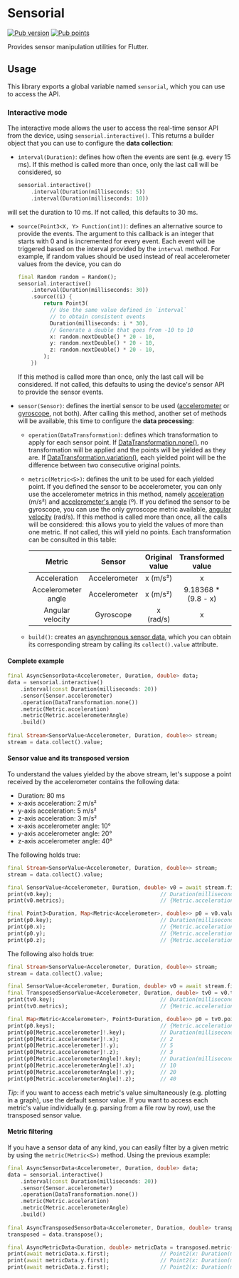 # Sensorial

<a href="https://pub.dev/packages/sensorial"><img src="https://img.shields.io/pub/v/sensorial" alt="Pub version" /></a> <a href="https://pub.dev/packages/sensorial/score"><img src="https://badges.bar/sensorial/pub%20points" alt="Pub points" /></a>

Provides sensor manipulation utilities for Flutter.

## Usage

This library exports a global variable named `sensorial`, which you can use to access the API.

### Interactive mode

The interactive mode allows the user to access the real-time sensor API from the device, using 
`sensorial.interactive()`. This returns a builder object that you can use to configure the **data
collection**:

- `interval(Duration)`: defines how often the events are sent (e.g. every 15 ms). If this method
  is called more than once, only the last call will be considered, so
  
  ```dart
  sensorial.interactive()
      .interval(Duration(milliseconds: 5))
      .interval(Duration(milliseconds: 10))
  ```

will set the duration to 10 ms. If not called, this defaults to 30 ms.

- `source(Point3<X, Y> Function(int))`: defines an alternative source to provide the events. The 
  argument to this callback is an integer that starts with 0 and is incremented for every event.
  Each event will be triggered based on the interval provided by the `interval` method. For example,
  if random values should be used instead of real accelerometer values from the device, you can do
  
  ```dart
  final Random random = Random();
  sensorial.interactive()
      .interval(Duration(milliseconds: 30))
      .source((i) {
          return Point3(
            // Use the same value defined in `interval`
            // to obtain consistent events
            Duration(milliseconds: i * 30),
            // Generate a double that goes from -10 to 10
            x: random.nextDouble() * 20 - 10,
            y: random.nextDouble() * 20 - 10,
            z: random.nextDouble() * 20 - 10,
          );
      })
  ```
  
  If this method is called more than once, only the last call will be considered. If not called, this
  defaults to using the device's sensor API to provide the sensor events.

- `sensor(Sensor)`: defines the inertial sensor to be used ([accelerometer](https://pub.dev/documentation/sensorial/latest/sensorial/Accelerometer-class.html)
  or [gyroscope](https://pub.dev/documentation/sensorial/latest/sensorial/Gyroscope-class.html), not
  both). After calling this method, another set of methods will be available, this time to configure
  the **data processing**:
  
  - `operation(DataTransformation)`: defines which transformation to apply for each sensor point. If
    [DataTransformation.none()](https://pub.dev/documentation/sensorial/latest/sensorial/DataTransformation/none.html),
    no transformation will be applied and the points will be yielded as they are. If [DataTransformation.variation()](https://pub.dev/documentation/sensorial/latest/sensorial/DataTransformation/variation.html),
    each yielded point will be the difference between two consecutive original points. 
  
  - `metric(Metric<S>)`: defines the unit to be used for each yielded point. If you defined the sensor
    to be accelerometer, you can only use the accelerometer metrics in this method, namely [acceleration](https://pub.dev/documentation/sensorial/latest/sensorial/Acceleration-class.html)
    (m/s²) and [accelerometer's angle](https://pub.dev/documentation/sensorial/latest/sensorial/AccelerometerAngle-class.html) (º).
    If you defined the sensor to be gyroscope, you can use the only gyroscope metric available, [angular
    velocity](https://pub.dev/documentation/sensorial/latest/sensorial/AngularVelocity-class.html) (rad/s).
    If this method is called more than once, all the calls will be considered: this allows you to yield the 
    values of more than one metric. If not called, this will yield no points. Each transformation can be
    consulted in this table:
    
    |      **Metric**     |   **Sensor**  | **Original value** | **Transformed value** | **Transformed unit** |
    |:-------------------:|:-------------:|:------------------:|:---------------------:|:--------------------:|
    |     Acceleration    | Accelerometer |      x (m/s²)      |           x           |         m/s²         |
    | Accelerometer angle | Accelerometer |      x (m/s²)      |  9.18368 * (9.8 - x)  |      º (degrees)     |
    |   Angular velocity  |   Gyroscope   |      x (rad/s)     |           x           |         rad/s        |
    
   - `build()`: creates an [asynchronous sensor data](https://pub.dev/documentation/sensorial/latest/sensorial/AsyncSensorData-class.html),
      which you can obtain its corresponding stream by calling its `collect().value` attribute.
      
#### Complete example

```dart
final AsyncSensorData<Accelerometer, Duration, double> data;
data = sensorial.interactive()
    .interval(const Duration(milliseconds: 20))
    .sensor(Sensor.accelerometer)
    .operation(DataTransformation.none())
    .metric(Metric.acceleration)
    .metric(Metric.accelerometerAngle)
    .build()
    
final Stream<SensorValue<Accelerometer, Duration, double>> stream;
stream = data.collect().value;
```

#### Sensor value and its transposed version

To understand the values yielded by the above stream, let's suppose a point received by the 
accelerometer contains the following data:

- Duration: 80 ms
- x-axis acceleration: 2 m/s²
- y-axis acceleration: 5 m/s²
- z-axis acceleration: 3 m/s²
- x-axis accelerometer angle: 10°
- y-axis accelerometer angle: 20°
- z-axis accelerometer angle: 40°

The following holds true:

```dart
final Stream<SensorValue<Accelerometer, Duration, double>> stream;
stream = data.collect().value;

final SensorValue<Accelerometer, Duration, double> v0 = await stream.first;
print(v0.key);                                  // Duration(milliseconds: 80))
print(v0.metrics);                              // {Metric.acceleration, Metric.accelerometerAngle}

final Point3<Duration, Map<Metric<Accelerometer>, double>> p0 = v0.values;
print(p0.key);                                  // Duration(milliseconds: 80))
print(p0.x);                                    // {Metric.acceleration: 2, Metric.accelerometerAngle: 10}
print(p0.y);                                    // {Metric.acceleration: 5, Metric.accelerometerAngle: 20}
print(p0.z);                                    // {Metric.acceleration: 3, Metric.accelerometerAngle: 40}
```

The following also holds true:

```dart
final Stream<SensorValue<Accelerometer, Duration, double>> stream;
stream = data.collect().value;

final SensorValue<Accelerometer, Duration, double> v0 = await stream.first;
final TransposedSensorValue<Accelerometer, Duration, double> tv0 = v0.transpose();
print(tv0.key);                                 // Duration(milliseconds: 80))
print(tv0.metrics);                             // {Metric.acceleration, Metric.accelerometerAngle}

final Map<Metric<Accelerometer>, Point3<Duration, double>> p0 = tv0.points;
print(p0.keys);                                 // {Metric.acceleration, Metric.accelerometerAngle}
print(p0[Metric.accelerometer]!.key);           // Duration(milliseconds: 80))
print(p0[Metric.accelerometer]!.x);             // 2
print(p0[Metric.accelerometer]!.y);             // 5
print(p0[Metric.accelerometer]!.z);             // 3
print(p0[Metric.accelerometerAngle]!.key);      // Duration(milliseconds: 80))
print(p0[Metric.accelerometerAngle]!.x);        // 10
print(p0[Metric.accelerometerAngle]!.y);        // 20
print(p0[Metric.accelerometerAngle]!.z);        // 40
```

_Tip_: if you want to access each metric's value simultaneously (e.g. plotting in a graph),
use the default sensor value. If you want to access each metric's value individually (e.g.
parsing from a file row by row), use the transposed sensor value.

#### Metric filtering

If you have a sensor data of any kind, you can easily filter by a given metric by using the
`metric(Metric<S>)` method. Using the previous example:

```dart
final AsyncSensorData<Accelerometer, Duration, double> data;
data = sensorial.interactive()
    .interval(const Duration(milliseconds: 20))
    .sensor(Sensor.accelerometer)
    .operation(DataTransformation.none())
    .metric(Metric.acceleration)
    .metric(Metric.accelerometerAngle)
    .build()
    
final AsyncTransposedSensorData<Accelerometer, Duration, double> transposed;
transposed = data.transpose();

final AsyncMetricData<Duration, double> metricData = transposed.metric(Metric.acceleration);
print(await metricData.x.first);                // Point2(x: Duration(milliseconds: 80), y: 2)
print(await metricData.y.first);                // Point2(x: Duration(milliseconds: 80), y: 5)
print(await metricData.z.first);                // Point2(x: Duration(milliseconds: 80), y: 3)
```
